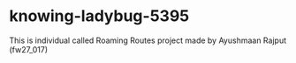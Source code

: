 # knowing-ladybug-5395
This is individual called Roaming Routes project made by Ayushmaan Rajput (fw27_017)
